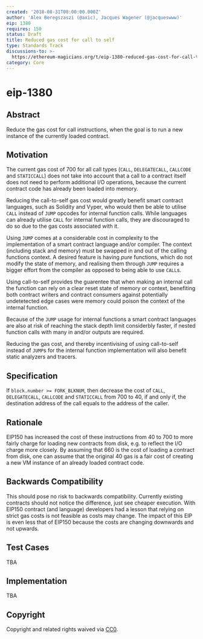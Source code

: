 ```yaml
---
created: '2018-08-31T00:00:00.000Z'
author: 'Alex Beregszaszi (@axic), Jacques Wagener (@jacqueswww)'
eip: 1380
requires: 150
status: Draft
title: Reduced gas cost for call to self
type: Standards Track
discussions-to: >-
  https://ethereum-magicians.org/t/eip-1380-reduced-gas-cost-for-call-to-self/1242
category: Core
---
```


# eip-1380

## Abstract

Reduce the gas cost for call instructions, when the goal is to run a new instance of the currently loaded contract.

## Motivation

The current gas cost of 700 for all call types \(`CALL`, `DELEGATECALL`, `CALLCODE` and `STATICCALL`\) does not take into account that a call to a contract itself does not need to perform additional I/O operations, because the current contract code has already been loaded into memory.

Reducing the call-to-self gas cost would greatly benefit smart contract languages, such as Solidity and Vyper, who would then be able to utilise `CALL` instead of `JUMP` opcodes for internal function calls. While languages can already utilise `CALL` for internal function calls, they are discouraged to do so due to the gas costs associated with it.

Using `JUMP` comes at a considerable cost in complexity to the implementation of a smart contract language and/or compiler. The context \(including stack and memory\) must be swapped in and out of the calling functions context. A desired feature is having _pure_ functions, which do not modify the state of memory, and realising them through `JUMP` requires a bigger effort from the compiler as opposed to being able to use `CALL`s.

Using call-to-self provides the guarentee that when making an internal call the function can rely on a clear reset state of memory or context, benefiting both contract writers and contract consumers against potentially undetetected edge cases were memory could poison the context of the internal function.

Because of the `JUMP` usage for internal functions a smart contract languages are also at risk of reaching the stack depth limit considerbly faster, if nested function calls with many in and/or outputs are required.

Reducing the gas cost, and thereby incentivising of using call-to-self instead of `JUMP`s for the internal function implementation will also benefit static analyzers and tracers.

## Specification

If `block.number >= FORK_BLKNUM`, then decrease the cost of `CALL`, `DELEGATECALL`, `CALLCODE` and `STATICCALL` from 700 to 40, if and only if, the destination address of the call equals to the address of the caller.

## Rationale

EIP150 has increased the cost of these instructions from 40 to 700 to more fairly charge for loading new contracts from disk, e.g. to reflect the I/O charge more closely. By assuming that 660 is the cost of loading a contract from disk, one can assume that the original 40 gas is a fair cost of creating a new VM instance of an already loaded contract code.

## Backwards Compatibility

This should pose no risk to backwards compatibility. Currently existing contracts should not notice the difference, just see cheaper execution. With EIP150 contract \(and language\) developers had a lesson that relying on strict gas costs is not feasible as costs may change. The impact of this EIP is even less that of EIP150 because the costs are changing downwards and not upwards.

## Test Cases

TBA

## Implementation

TBA

## Copyright

Copyright and related rights waived via [CC0](https://creativecommons.org/publicdomain/zero/1.0/).

